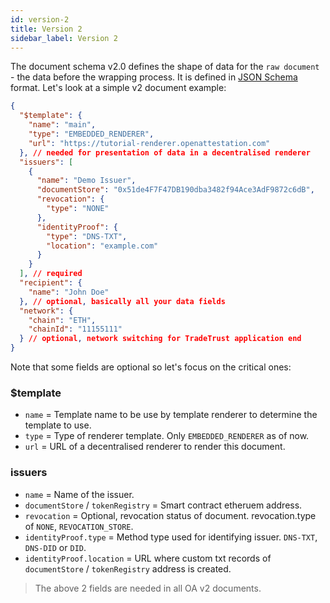 ```yaml
---
id: version-2
title: Version 2
sidebar_label: Version 2
---
```


The document schema v2.0 defines the shape of data for the `raw document` - the data before the wrapping process. It is defined in [JSON Schema](https://json-schema.org/) format. Let's look at a simple v2 document example:

```json
{
  "$template": {
    "name": "main",
    "type": "EMBEDDED_RENDERER",
    "url": "https://tutorial-renderer.openattestation.com"
  }, // needed for presentation of data in a decentralised renderer
  "issuers": [
    {
      "name": "Demo Issuer",
      "documentStore": "0x51de4F7F47DB190dba3482f94Ace3AdF9872c6dB",
      "revocation": {
        "type": "NONE"
      },
      "identityProof": {
        "type": "DNS-TXT",
        "location": "example.com"
      }
    }
  ], // required
  "recipient": {
    "name": "John Doe"
  }, // optional, basically all your data fields
  "network": {
    "chain": "ETH",
    "chainId": "11155111"
  } // optional, network switching for TradeTrust application end
}
```

Note that some fields are optional so let's focus on the critical ones:

### $template

- `name` = Template name to be use by template renderer to determine the template to use.
- `type` = Type of renderer template. Only `EMBEDDED_RENDERER` as of now.
- `url` = URL of a decentralised renderer to render this document.

### issuers

- `name` = Name of the issuer.
- `documentStore` / `tokenRegistry` = Smart contract etheruem address.
- `revocation` = Optional, revocation status of document. revocation.type of `NONE`, `REVOCATION_STORE`.
- `identityProof.type` = Method type used for identifying issuer. `DNS-TXT`, `DNS-DID` or `DID`.
- `identityProof.location` = URL where custom txt records of `documentStore` / `tokenRegistry` address is created.

> The above 2 fields are needed in all OA v2 documents.
